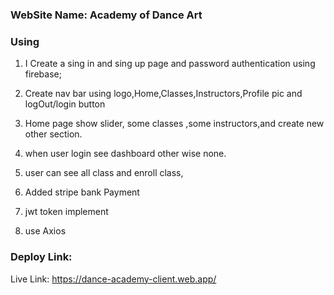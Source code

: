 ### WebSite Name: Academy of Dance Art

### Using

1. I Create a sing in and sing up page and password authentication using firebase;

2. Create nav bar using logo,Home,Classes,Instructors,Profile pic and logOut/login button

3. Home page show slider, some classes ,some instructors,and create new other section.

4. when user login see dashboard other wise none.

5. user can see all class and enroll class,

6. Added stripe bank Payment
7. jwt token implement
8. use Axios

### Deploy Link:

Live Link: https://dance-academy-client.web.app/
